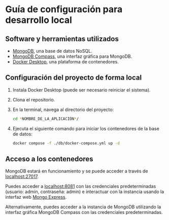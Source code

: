 # Guía de configuración para desarrollo local

## Software y herramientas utilizados

- [MongoDB](https://www.mongodb.com/try/download/community), una base de datos NoSQL.
- [MongoDB Compass](https://www.mongodb.com/try/download/compass), una interfaz gráfica para MongoDB.
- [Docker Desktop](https://www.docker.com/products/docker-desktop), una plataforma de contenedores.

## Configuración del proyecto de forma local

1. Instala Docker Desktop (puede ser necesario reiniciar el sistema).
2. Clona el repositorio.
3. En la terminal, navega al directorio del proyecto:

    ```bash
    cd *NOMBRE_DE_LA_APLICACIÓN*/
    ```

4. Ejecuta el siguiente comando para iniciar los contenedores de la base de datos:

    ```bash
    docker compose -f ./db/docker-compose.yml up -d
    ```

## Acceso a los contenedores

MongoDB estará en funcionamiento y se puede acceder a través de [localhost:27017](http://localhost:27017).

Puedes acceder a [localhost:8081](http://localhost:8081) con las credenciales predeterminadas (usuario: admin, contraseña: admin) e interactuar con la instancia usando la interfaz web [Mongo Express](https://github.com/mongo-express/mongo-express).

Alternativamente, puedes acceder a la instancia de MongoDB utilizando la interfaz gráfica MongoDB Compass con las credenciales predeterminadas.
